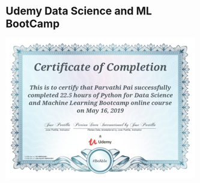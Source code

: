 # Udemy Data Science and ML BootCamp
<img src="Udemy_certificate.pdf"
     alt="Data Science"
     style="float: left; margin-right: 10px;" />
